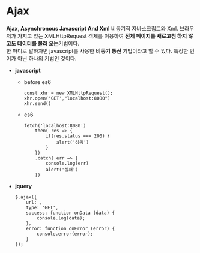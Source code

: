# Ajax 

**Ajax, Asynchronous Javascript And Xml**
비동기적 자바스크립트와 Xml. 
브라우저가 가지고 있는 XMLHttpRequest 객체를 이용하여 **전체 페이지를 새로고침 하지 않고도 데이터를 불러 오는**기법이다.  
한 마디로 말하자면 javascript를 사용한 **비동기 통신** 기법이라고 할 수 있다.
특정한 언어가 아닌 하나의 기법인 것이다.

- **javascript**
	- before es6
		```{javascript}
		const xhr = new XMLHttpRequest();
		xhr.open('GET',"localhost:8080")
		xhr.send()
		```
	- es6
		```{javascript}
		fetch('localhost:8080')
			then( res => {
				if(res.status === 200) {
					alert('성공')
				}
			})
			.catch( err => {
				console.log(err)
				alert('실패')
			})
		```

- **jquery**
	```{jquery}
	$.ajax({
    	url: ,
    	type: 'GET',
    	success: function onData (data) {
        	console.log(data);
   		},
    	error: function onError (error) {
        	console.error(error);
    	}
	});
	```